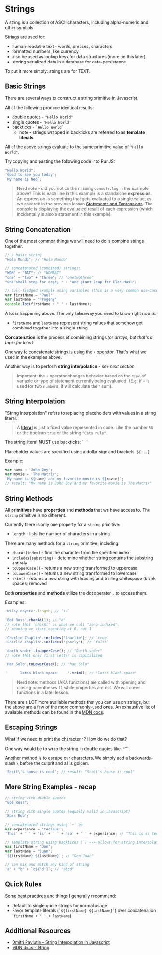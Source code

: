 # Strings

A string is a collection of ASCII characters, including alpha-numeric and other symbols.

Strings are used for:

- human-readable text - words, phrases, characters
- formatted numbers, like currency
- also be used as lookup keys for data structures (more on this later)
- storing serialized data in a database for data-persistence

To put it more simply: strings are for TEXT.

## Basic Strings

There are several ways to construct a string primitive in Javascript.

All of the following produce identical results:

- double quotes - `"Hello World"`
- single quotes - `'Hello World'`
- backticks     - `` `Hello World` ``
  - note - strings wrapped in backticks are referred to as **template literals**

All of the above strings evaluate to the same primitive value of `"Hello World"`.

Try copying and pasting the following code into RunJS:

```javascript
"Hello World";
'Good to see you today';
`My name is Neo`;
```

> Nerd note - did you notice the missing `console.log` in the example above? This is each line in this example is a standalone **expression**. An expression is something that gets evaluated to a single value, as we covered in
the previous lesson [Statements and Expressions](04-statements-expressions.md). The console is displaying the
evaluated result of each expression (which incidentally is also a statement in this example).

## String Concatenation

One of the most common things we will need to do is combine strings together.

```javascript
// a basic string
"Hola Mundo"; // "Hola Mundo"

// concatenated (combined) strings:
"WOM" + "BAT"; // "WOMBAT"
"one" + "two" + "three"; // "onetwothree"
"One small step for doge, " + "one giant leap for Elon Musk";
```

```javascript
// full-fledged example using variables (this is a very common use-case)
var firstName = "Paul"
var lastName = "Progeny"
console.log(firstName + " " + lastName);
```

A lot is happening above. The only takeaway you need to know right now is:

- `firstName` and `lastName` represent string values that somehow get combined
  together into a single string.

**Concatenation** is the process of combining strings _(or arrays, but that's a topic for later)_.

One way to concatenate strings is using the `+` operator. That's what we used in the examples above.

Another way is to perform **string interpolation** - _see next section_.

> Important: the `+` operator changes behavior based on the `type` of variable or type of statement currently
being evaluated. (E.g. if `+` is used for two `number`s, it will calculate their sum).

## String Interpolation

"String interpolation" refers to replacing placeholders with values in a string literal.

> A [**literal**](https://en.wikipedia.org/wiki/Literal_(computer_programming)) is just a fixed value represented in code. Like the number `88` or the boolean `true` or the string `"Cats rule"`.

The string literal MUST use backticks: `` ` ` ``

Placeholder values are specified using a dollar sign and brackets: `${...}`

Example:

```javascript
var name = 'John Boy';
var movie = 'The Matrix';
`My name is ${name} and my favorite movie is ${movie}`;
// result: "My name is John Boy and my favorite movie is The Matrix"
```

## String Methods

All **primitives** have **properties** and **methods** that we have access to. The `string` primitive is no different.

Currently there is only one property for a `string` primitive:

- `length` - lists the number of characters in a string

There are many methods for a `string` primitive, including:

- `charAt(index)` - find the character from the specified index
- `includes(substring)` - determine whether string contains the substring entirely
- `toUpperCase()` - returns a new string transformed to uppercase
- `toLowerCase()` - returns a new string transformed to lowercase
- `trim()` - returns a new string with leading and trailing whitespace (blank spaces) removed

Both **properties** and **methods** utilize the dot operator `.` to access them.

Examples:

```javascript
'Wiley Coyote'.length; // `12`

'Bob Ross'.charAt(1); // "o"
// note that `charAt` is what we call "zero-indexed",
// meaning we start counting at 0, not 1

'Charlie Chaplin'.includes('Charlie'); // `true`
'Charlie Chaplin'.includes('gnarly'); // `false`

'darth vader'.toUpperCase(); // "Darth vader"
// note that only first letter is capitalized

'Han Solo'.toLowerCase(); // "han Solo"

'      lotsa blank space     '.trim(); // "lotsa blank space"
```

> Nerd note: methods (AKA functions) are called with opening and closing parentheses `()` while properties are not. We will cover functions in a later lesson.

There are a LOT more available methods that you can use on strings, but the above are a few of the more commonly-used ones.
An exhaustive list of available methods can be found in the [MDN docs](https://developer.mozilla.org/en-US/docs/Web/JavaScript/Reference/Global_Objects/String).

## Escaping Strings

What if we need to print the character `'`? How do we do that?

One way would be to wrap the string in double quotes like: `"`"`.

Another method is to escape our characters. We simply add a backwards-slash `\`
before the culprit and all is golden.

```javascript
'Scott\'s house is cool'; // result: "Scott's house is cool"
```

## More String Examples - recap

```javascript
// string with double quotes
"Bob Ross";

// string with single quotes (equally valid in Javascript)
'Boss Rob';

// concatenated strings using `+` op
var experience = 'tedious';
'This' + ' ' + 'is' + ' ' + 'so' + ' ' + experience; // "This is so tedious"

// template string using backticks (`) --> allows for string interpolation (injecting dynamic content into string output)
var firstName = "Don";
var lastName = "Juan";
`${firstName} ${lastName}`; // "Don Juan"

// can mix and match any kind of string
'a' + "b" + `c${'d'}`; // "abcd"
```

## Quick Rules

Some best practices and things I generally recommend:

- Default to single quote strings for normal usage
- Favor template literals (`` `${firstName} ${lastName}` ``) over concatenation (`firstName + ' ' + lastName`)

## Additional Resources

- [Dmitri Pavlutin - String Interpolation in Javascript](https://dmitripavlutin.com/string-interpolation-in-javascript/)
- [MDN docs - String](https://developer.mozilla.org/en-US/docs/Web/JavaScript/Reference/Global_Objects/String)
